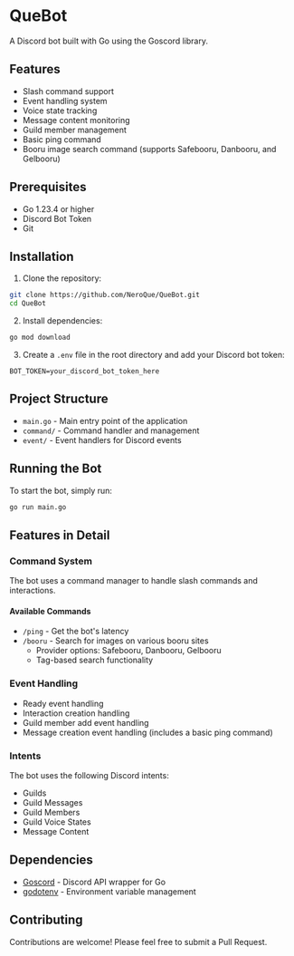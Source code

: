 # QueBot

A Discord bot built with Go using the Goscord library.

## Features

- Slash command support
- Event handling system
- Voice state tracking
- Message content monitoring
- Guild member management
- Basic ping command
- Booru image search command (supports Safebooru, Danbooru, and Gelbooru)

## Prerequisites

- Go 1.23.4 or higher
- Discord Bot Token
- Git

## Installation

1. Clone the repository:
```bash
git clone https://github.com/NeroQue/QueBot.git
cd QueBot
```

2. Install dependencies:
```bash
go mod download
```

3. Create a `.env` file in the root directory and add your Discord bot token:
```
BOT_TOKEN=your_discord_bot_token_here
```

## Project Structure

- `main.go` - Main entry point of the application
- `command/` - Command handler and management
- `event/` - Event handlers for Discord events

## Running the Bot

To start the bot, simply run:
```bash
go run main.go
```

## Features in Detail

### Command System
The bot uses a command manager to handle slash commands and interactions.

#### Available Commands
- `/ping` - Get the bot's latency
- `/booru` - Search for images on various booru sites
  - Provider options: Safebooru, Danbooru, Gelbooru
  - Tag-based search functionality

### Event Handling
- Ready event handling
- Interaction creation handling
- Guild member add event handling
- Message creation event handling (includes a basic ping command)

### Intents
The bot uses the following Discord intents:
- Guilds
- Guild Messages
- Guild Members
- Guild Voice States
- Message Content

## Dependencies

- [Goscord](https://github.com/Goscord/goscord) - Discord API wrapper for Go
- [godotenv](https://github.com/joho/godotenv) - Environment variable management

## Contributing

Contributions are welcome! Please feel free to submit a Pull Request.
